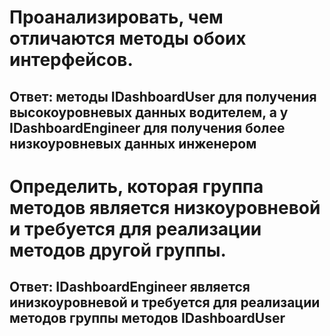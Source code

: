 # Проанализировать, чем отличаются методы обоих интерфейсов.
## Ответ: методы IDashboardUser для получения высокоуровневых данных водителем, а у IDashboardEngineer для получения более низкоуровневых данных инженером
# Определить, которая группа методов является низкоуровневой и требуется для реализации методов другой группы.
## Ответ: IDashboardEngineer является инизкоуровневой и требуется для реализации методов группы методов IDashboardUser
